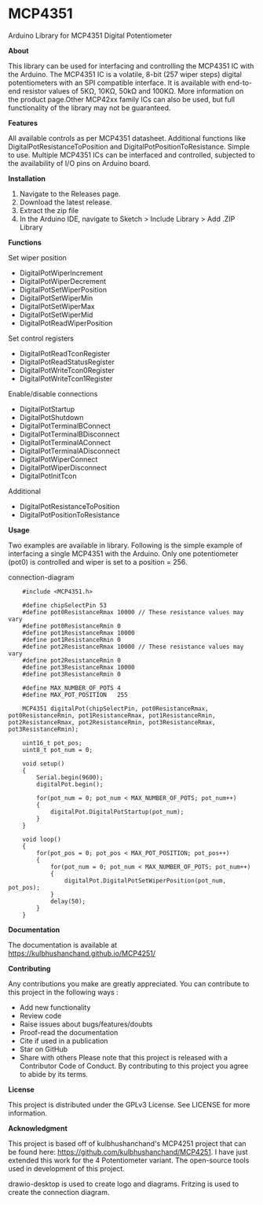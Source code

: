 # MCP4351
Arduino Library for MCP4351 Digital Potentiometer

**About**

This library can be used for interfacing and controlling the MCP4351 IC with the Arduino. The MCP4351 IC is a volatile, 8-bit (257 wiper steps) digital potentiometers with an SPI compatible interface. It is available with end-to-end resistor values of 5KΩ, 10KΩ, 50kΩ and 100KΩ. More information on the product page.Other MCP42xx family ICs can also be used, but full functionality of the library may not be guaranteed.

**Features**

All available controls as per MCP4351 datasheet.
Additional functions like DigitalPotResistanceToPosition and DigitalPotPositionToResistance.
Simple to use.
Multiple MCP4351 ICs can be interfaced and controlled, subjected to the availability of I/O pins on Arduino board.

**Installation**

1. Navigate to the Releases page.
2. Download the latest release.
3. Extract the zip file
4. In the Arduino IDE, navigate to Sketch > Include Library > Add .ZIP Library

**Functions**

Set wiper position
- DigitalPotWiperIncrement
- DigitalPotWiperDecrement
- DigitalPotSetWiperPosition
- DigitalPotSetWiperMin
- DigitalPotSetWiperMax
- DigitalPotSetWiperMid
- DigitalPotReadWiperPosition

Set control registers
- DigitalPotReadTconRegister
- DigitalPotReadStatusRegister
- DigitalPotWriteTcon0Register
- DigitalPotWriteTcon1Register

Enable/disable connections
- DigitalPotStartup
- DigitalPotShutdown
- DigitalPotTerminalBConnect
- DigitalPotTerminalBDisconnect
- DigitalPotTerminalAConnect
- DigitalPotTerminalADisconnect
- DigitalPotWiperConnect
- DigitalPotWiperDisconnect
- DigitalPotInitTcon

Additional
- DigitalPotResistanceToPosition
- DigitalPotPositionToResistance

**Usage**

Two examples are available in library. Following is the simple example of interfacing a single MCP4351 with the Arduino. Only one potentiometer (pot0) is controlled and wiper is set to a position = 256.

connection-diagram

        #include <MCP4351.h>

        #define chipSelectPin 53
        #define pot0ResistanceRmax 10000 // These resistance values may vary
        #define pot0ResistanceRmin 0
        #define pot1ResistanceRmax 10000
        #define pot1ResistanceRmin 0
        #define pot2ResistanceRmax 10000 // These resistance values may vary
        #define pot2ResistanceRmin 0
        #define pot3ResistanceRmax 10000
        #define pot3ResistanceRmin 0

        #define MAX_NUMBER_OF_POTS 4
        #define MAX_POT_POSITION   255

        MCP4351 digitalPot(chipSelectPin, pot0ResistanceRmax, pot0ResistanceRmin, pot1ResistanceRmax, pot1ResistanceRmin, pot2ResistanceRmax, pot2ResistanceRmin, pot3ResistanceRmax, pot3ResistanceRmin);

        uint16_t pot_pos;
        uint8_t pot_num = 0;

        void setup()
        {    
            Serial.begin(9600);
            digitalPot.begin();

            for(pot_num = 0; pot_num < MAX_NUMBER_OF_POTS; pot_num++)
            {
                digitalPot.DigitalPotStartup(pot_num);
            }
        }

        void loop()
        {
            for(pot_pos = 0; pot_pos < MAX_POT_POSITION; pot_pos++)
            {
                for(pot_num = 0; pot_num < MAX_NUMBER_OF_POTS; pot_num++)
                {
                    digitalPot.DigitalPotSetWiperPosition(pot_num, pot_pos);
                }       
                delay(50);
            }
        }

**Documentation**

The documentation is available at https://kulbhushanchand.github.io/MCP4251/

**Contributing**

Any contributions you make are greatly appreciated. You can contribute to this project in the following ways :

- Add new functionality
- Review code
- Raise issues about bugs/features/doubts
- Proof-read the documentation
- Cite if used in a publication
- Star on GitHub
- Share with others
Please note that this project is released with a Contributor Code of Conduct. By contributing to this project you agree to abide by its terms.

**License**

This project is distributed under the GPLv3 License. See LICENSE for more information.

**Acknowledgment**

This project is based off of kulbhushanchand's MCP4251 project that can be found here: https://github.com/kulbhushanchand/MCP4251.
I have just extended this work for the 4 Potentiometer variant.
The open-source tools used in development of this project.

drawio-desktop is used to create logo and diagrams.
Fritzing is used to create the connection diagram.
